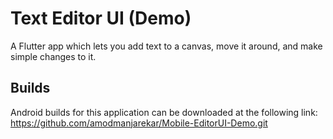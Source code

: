 # Text Editor UI (Demo)

A Flutter app which lets you add text to a canvas, move it around, and make simple changes to it.

## Builds

Android builds for this application can be downloaded at the following link:
https://github.com/amodmanjarekar/Mobile-EditorUI-Demo.git
